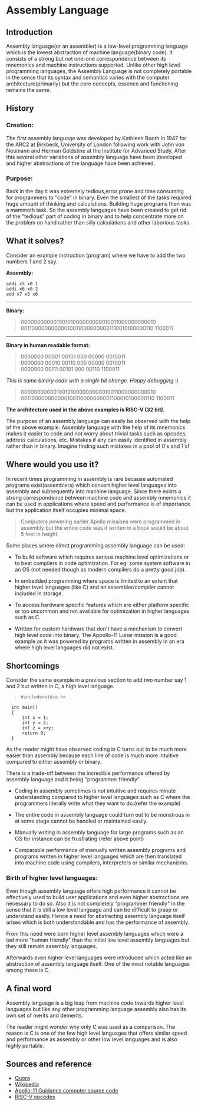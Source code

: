 # Assembly Language
## Introduction

Assembly language(or an assembler) is a low-level programming language which is the lowest abstraction of machine language(binary code). It consists of a strong but not one-one correspondence between its mnemonics and machine instructions supported. Unlike other high level programming languages, the Assembly Language is not completely portable in the sense that its syntax and semantics varies with the computer architecture(primarily) but the core concepts, essence and functioning remains the same.

## History
### Creation:
The first assembly language was developed by Kathleen Booth in 1947 for the ARC2 at  Birkbeck, University of London following work with John von Neumann and Herman Goldstine at the Institute for Advanced Study. After this several other variations of assembly language have been developed and higher abstractions of the language have been achieved.

### Purpose:
Back in the day it was extremely tedious,error prone and time consuming for programmers to "code" in binary. Even the smallest of the tasks required huge amount of thinking and calculations. Building huge programs then was a mammoth task. So the assembly languages have been created to get rid of the "tedious" part of coding in binary and to help concentrate more on the problem on hand rather than silly calculations and other laborious tasks.

## What it solves?
Consider an example instruction (program) where we have to add the two numbers 1 and 2 say.

**Assembly:**
>    
    addi x5 x0 1
    addi x6 x0 2
    add x7 x5 x6
---
**Binary:**
>00000000000100101000000000010011000000000010 001100000000000100110000000001110010100000110 1100011
 ---
**Binary in human readable format:**
>   0000000 00001 00101 000 00000 0010011    
    0000000 00010 00110 000 00000 0010011      
    0000000 00111 00101 000 00110 1100011

*This is same binary code with a single bit change. Happy debugging* :)
>00000000000100101000000000010011000000000010 001100000000000100110000000001100010100000110 1100011

**The architecture used in the above examples is RISC-V (32 bit).**

The purpose of an assembly language can easily be observed with the help of the above example. Assembly language with the help of its mnemonics makes it easier to code and not worry about trivial tasks such as opcodes, address calculations, etc. Mistakes if any can easily identified in assembly rather than in binary. Imagine finding such mistakes in a pool of 0's and 1's!

## Where would you use it?
In recent times programming in assembly is rare because automated programs exist(assemblers) which convert higher level languages into assembly and subsequently into machine language. Since there exists a strong correspondence between machine code and assembly mnemonics it can be used in applications where speed and performance is of importance but the application itself occupies minimal space.
> Computers powering earlier Apollo missions were programmed in assembly but the entire code was if written in a book would be about 5 feet in height.

Some places where direct programming assembly language can be used:

* To build software which requires  serious machine level optimizations or to beat compilers in code optimization. For eg: some system software in an OS (not needed though as modern compilers do a pretty good job).

* In embedded programming where space is limited to an extent that higher level languages (like C) and an assembler/compiler cannot included in storage.

* To access hardware specific features  which are either platform specific or too uncommon and not available for optimization in higher languages such as C.

* Written for custom hardware that don't have a mechanism to convert high level code into binary. The Appollo-11 Lunar mission is a good example as it was powered by programs written in assembly in  an era where high level languages did not exist.

## Shortcomings
Consider the same example in a previous section to add two number say 1 and 2 but written in C, a high level language.

>     #include<stdio.h>
      int main()
      {
          int x = 1;
          int y = 2;
          int z = x+y;
          return 0;
      }

As the reader might have observed coding in C turns out to be much more easier than assembly because each line of code is much more intuitive compared to either assembly or binary.

There is a trade-off between the incredible performance offered by assembly language and it being "programmer friendly"

* Coding in assembly sometimes is not intuitive and requires minute understanding compared to higher level languages such as C where the programmers literally write what they want to do.(refer the example)

* The entire code in assembly language could turn out to be monstrous in at some stage cannot be handled or maintained easily.

* Manually writing in assembly language for large programs such as an OS for instance can be frustrating (refer above point)

* Comparable performance of manually written assembly programs and programs written in higher level languages which are then translated into machine code using compilers, interpreters or similar mechanisms.

### Birth of higher level languages:
Even though assembly language offers high performance it cannot be effectively used to build user applications and even higher abstractions are necessary to do so. Also it is not completely "programmer friendly" in the sense that it is still a low level language and can be difficult to grasp or understand easily. Hence a need for abstracting assembly language itself arises which is both understandable and has the performance of assembly.

From this need were born higher level assembly languages which were a tad more "human friendly" than the initial low level assembly languages but they still remain assembly languages.

Afterwards even higher level languages were introduced which acted like an abstraction of assembly language itself. One of the most notable languages among these is C.

## A final word
Assembly language is a big leap from machine code towards higher level languages but like any other programming language assembly also has its own set of merits and demerits.

The reader might wonder why only C was used as a comparison. The reason is C is one of the few high level languages that offers similar speed and performance as assembly or other low level languages and is also highly portable.

## Sources and reference
- [Quora](https://www.quora.com/Why-is-Assembly-Language-used)
- [Wikipedia](https://en.wikipedia.org/wiki/Assembly_language)
- [Apollo-11 Guidance computer source code](https://github.com/chrislgarry/Apollo-11)
- [RISC-V opcodes](https://github.com/riscv/riscv-opcodes/blob/master/opcodes)
